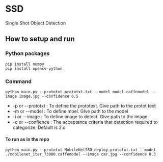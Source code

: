 # SSD
Single Shot Object Detection


## How to setup and run

### Python packages

`pip install numpy`  
`pip install opencv-python`  

### Command
`python main.py --prototxt prototxt.txt --model model.caffemodel --image image.jpg --confidence 0.5`
- -p or --prototxt : To define the prototext. Give path to the protot text
- -m or --model : To define moel. GIve path to the model 
- -i or --image : To define image to detect. Give path to the image
- -c or --confience :  The acceptance criteria that detection required to categorize. Default is 2.o

#### To run as in ths repo
`python main.py --prototxt MobileNetSSD_deploy.prototxt.txt --model ./mobilenet_iter_73000.caffemodel --image car.jpg --confidence 0.3
`
